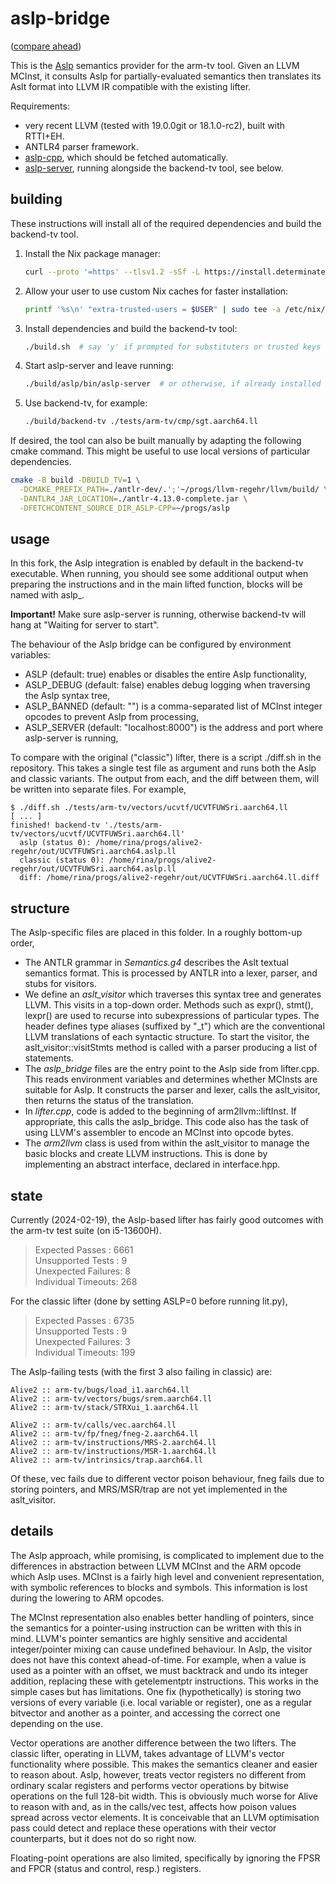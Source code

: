# aslp-bridge

([compare ahead](https://github.com/regehr/alive2/compare/arm-tv...katrinafyi:alive2:aslp))

This is the [Aslp](https://github.com/UQ-PAC/aslp) semantics provider for the arm-tv tool.
Given an LLVM MCInst, it consults Aslp for partially-evaluated semantics then translates
its Aslt format into LLVM IR compatible with the existing lifter.

Requirements:
- very recent LLVM (tested with 19.0.0git or 18.1.0-rc2), built with RTTI+EH.
- ANTLR4 parser framework.
- [aslp-cpp](https://github.com/UQ-PAC/aslp/tree/partial_eval/aslp-cpp), which should be fetched automatically.
- [aslp-server](https://github.com/UQ-PAC/aslp), running alongside the backend-tv tool, see below.

## building

These instructions will install all of the required dependencies and build the backend-tv tool.

1. Install the Nix package manager:
   ```bash
   curl --proto '=https' --tlsv1.2 -sSf -L https://install.determinate.systems/nix | sh -s -- install
   ```
2. Allow your user to use custom Nix caches for faster installation:
   ```bash
   printf '%s\n' "extra-trusted-users = $USER" | sudo tee -a /etc/nix/nix.conf
   ```
3. Install dependencies and build the backend-tv tool:
   ```bash
   ./build.sh  # say 'y' if prompted for substituters or trusted keys
   ```
4. Start aslp-server and leave running:
   ```bash
   ./build/aslp/bin/aslp-server  # or otherwise, if already installed
   ```
5. Use backend-tv, for example:
   ```bash
   ./build/backend-tv ./tests/arm-tv/cmp/sgt.aarch64.ll
   ```

If desired, the tool can also be built manually by adapting the following cmake command.
This might be useful to use local versions of particular dependencies.
```bash
cmake -B build -DBUILD_TV=1 \
  -DCMAKE_PREFIX_PATH=./antlr-dev/.';'~/progs/llvm-regehr/llvm/build/ \
  -DANTLR4_JAR_LOCATION=./antlr-4.13.0-complete.jar \
  -DFETCHCONTENT_SOURCE_DIR_ASLP-CPP=~/progs/aslp 
```

<!--
You will also need the *aslp-server* which provides the Aslp semantics over HTTP.
The suggested way to get this is using the Nix package manager. Once Nix is installed, use
```bash
nix --extra-experimental-features nix-command --extra-experimental-features flakes shell github:katrinafyi/pac-nix#aslp --command aslp-server 
```
This should build and launch aslp-server from the [pac-nix](https://github.com/katrinafyi/pac-nix) packages.
Otherwise, you can compile with Dune from the [aslp](https://github.com/UQ-PAC/aslp) repository then run `dune exec aslp-server`.
-->

## usage

In this fork, the Aslp integration is enabled by default in the backend-tv executable.
When running, you should see some additional output when preparing the instructions and
in the main lifted function, blocks will be named with aslp\_.

**Important!** Make sure aslp-server is running, otherwise backend-tv will hang at "Waiting for server to start".

The behaviour of the Aslp bridge can be configured by environment variables:
- ASLP (default: true) enables or disables the entire Aslp functionality,
- ASLP\_DEBUG (default: false) enables debug logging when traversing the Aslp syntax tree,
- ASLP\_BANNED (default: "") is a comma-separated list of MCInst integer opcodes to prevent Aslp from processing,
- ASLP\_SERVER (default: "localhost:8000") is the address and port where aslp-server is running,

To compare with the original ("classic") lifter, there is a script ./diff.sh in the repository.
This takes a single test file as argument and runs both the Aslp and classic variants.
The output from each, and the diff between them, will be written into separate files.
For example,
```bash-session
$ ./diff.sh ./tests/arm-tv/vectors/ucvtf/UCVTFUWSri.aarch64.ll
[ ... ]
finished! backend-tv './tests/arm-tv/vectors/ucvtf/UCVTFUWSri.aarch64.ll'
  aslp (status 0): /home/rina/progs/alive2-regehr/out/UCVTFUWSri.aarch64.aslp.ll
  classic (status 0): /home/rina/progs/alive2-regehr/out/UCVTFUWSri.aarch64.aslp.ll
  diff: /home/rina/progs/alive2-regehr/out/UCVTFUWSri.aarch64.ll.diff
```

## structure

The Aslp-specific files are placed in this folder. In a roughly bottom-up order,
- The ANTLR grammar in *Semantics.g4* describes the Aslt textual semantics format. This is processed by ANTLR into a lexer, parser, and stubs for visitors.
- We define an *aslt\_visitor* which traverses this syntax tree and generates LLVM.
  This visits in a top-down order. Methods such as expr(), stmt(), lexpr() are used to recurse into subexpressions of particular types.
  The header defines type aliases (suffixed by "_t") which are the conventional LLVM translations of each syntactic structure.
  To start the visitor, the aslt\_visitor::visitStmts method is called with a parser producing a list of statements.
- The *aslp\_bridge* files are the entry point to the Aslp side from lifter.cpp.
  This reads environment variables and determines whether MCInsts are suitable for Aslp.
  It constructs the parser and lexer, calls the aslt\_visitor, then returns the status of the translation.
- In *lifter.cpp*, code is added to the beginning of arm2llvm::liftInst.
  If appropriate, this calls the aslp\_bridge.
  This code also has the task of using LLVM's assembler to encode an MCInst into opcode bytes.
- The *arm2llvm* class is used from within the aslt\_visitor to manage the basic blocks and create LLVM instructions.
  This is done by implementing an abstract interface, declared in interface.hpp.

## state
Currently (2024-02-19), the Aslp-based lifter has fairly good outcomes with the arm-tv test suite (on i5-13600H).
>  Expected Passes    : 6661 <br/>
>  Unsupported Tests  : 9<br/>
>  Unexpected Failures: 8<br/>
>  Individual Timeouts: 268<br/>

For the classic lifter (done by setting ASLP=0 before running lit.py),
>  Expected Passes    : 6735<br/>
>  Unsupported Tests  : 9<br/>
>  Unexpected Failures: 3<br/>
>  Individual Timeouts: 199<br/>

The Aslp-failing tests (with the first 3 also failing in classic) are:
```
Alive2 :: arm-tv/bugs/load_i1.aarch64.ll
Alive2 :: arm-tv/vectors/bugs/srem.aarch64.ll
Alive2 :: arm-tv/stack/STRXui_1.aarch64.ll

Alive2 :: arm-tv/calls/vec.aarch64.ll
Alive2 :: arm-tv/fp/fneg/fneg-2.aarch64.ll
Alive2 :: arm-tv/instructions/MRS-2.aarch64.ll
Alive2 :: arm-tv/instructions/MSR-1.aarch64.ll
Alive2 :: arm-tv/intrinsics/trap.aarch64.ll
```
Of these, vec fails due to different vector poison behaviour, fneg fails due to storing pointers,
and MRS/MSR/trap are not yet implemented in the aslt\_visitor.

## details

The Aslp approach, while promising, is complicated to implement due to the differences in abstraction between LLVM MCInst and the ARM opcode
which Aslp uses.
MCInst is a fairly high level and convenient representation, with symbolic references to blocks and symbols.
This information is lost during the lowering to ARM opcodes.

The MCInst representation also enables better handling of pointers, since the semantics for a pointer-using instruction
can be written with this in mind.
LLVM's pointer semantics are highly sensitive and accidental integer/pointer mixing can cause undefined behaviour.
In Aslp, the visitor does not have this context ahead-of-time.
For example, when a value is used as a pointer with an offset, we must backtrack and undo its integer addition,
replacing these with getelementptr instructions.
This works in the simple cases but has limitations.
One fix (hypothetically) is storing two versions of every variable (i.e. local variable or register),
one as a regular bitvector and another as a pointer, and accessing the correct one depending on the use.

Vector operations are another difference between the two lifters.
The classic lifter, operating in LLVM, takes advantage of LLVM's vector functionality where possible.
This makes the semantics cleaner and easier to reason about.
Aslp, however, treats vector registers no different from ordinary scalar registers and performs vector operations by
bitwise operations on the full 128-bit width.
This is obviously much worse for Alive to reason with and, as in the calls/vec test, affects how poison values spread across vector elements. 
It is conceivable that an LLVM optimisation pass could detect and replace these operations with their vector counterparts,
but it does not do so right now.

Floating-point operations are also limited, specifically by ignoring the FPSR and FPCR (status and control, resp.) registers.
